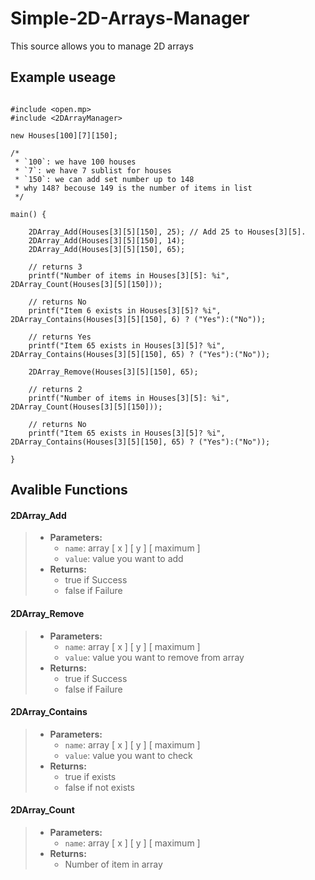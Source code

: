 # Simple-2D-Arrays-Manager
 This source allows you to manage 2D arrays

## Example useage
```pawn

#include <open.mp>
#include <2DArrayManager>

new Houses[100][7][150];

/*
 * `100`: we have 100 houses
 * `7`: we have 7 sublist for houses
 * `150`: we can add set number up to 148
 * why 148? becouse 149 is the number of items in list
 */

main() {

    2DArray_Add(Houses[3][5][150], 25); // Add 25 to Houses[3][5].
    2DArray_Add(Houses[3][5][150], 14);
    2DArray_Add(Houses[3][5][150], 65);

    // returns 3
    printf("Number of items in Houses[3][5]: %i", 2DArray_Count(Houses[3][5][150]));

    // returns No
    printf("Item 6 exists in Houses[3][5]? %i", 2DArray_Contains(Houses[3][5][150], 6) ? ("Yes"):("No"));

    // returns Yes
    printf("Item 65 exists in Houses[3][5]? %i", 2DArray_Contains(Houses[3][5][150], 65) ? ("Yes"):("No"));

    2DArray_Remove(Houses[3][5][150], 65);

    // returns 2
    printf("Number of items in Houses[3][5]: %i", 2DArray_Count(Houses[3][5][150]));

    // returns No
    printf("Item 65 exists in Houses[3][5]? %i", 2DArray_Contains(Houses[3][5][150], 65) ? ("Yes"):("No"));

}
```
## Avalible Functions

#### 2DArray_Add
>* **Parameters:**
>	* `name`: array [ x ] [ y ] [ maximum ]
>	* `value`: value you want to add
>* **Returns:**
>	* true if Success
>	* false if Failure

#### 2DArray_Remove
>* **Parameters:**
>	* `name`: array [ x ] [ y ] [ maximum ]
>	* `value`: value you want to remove from array
>* **Returns:**
>	* true if Success
>	* false if Failure

#### 2DArray_Contains
>* **Parameters:**
>	* `name`: array [ x ] [ y ] [ maximum ]
>	* `value`: value you want to check
>* **Returns:**
>	* true if exists
>	* false if not exists

#### 2DArray_Count
>* **Parameters:**
>	* `name`: array [ x ] [ y ] [ maximum ]
>* **Returns:**
>	* Number of item in array
